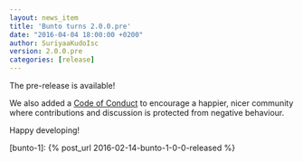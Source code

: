```yaml
---
layout: news_item
title: 'Bunto turns 2.0.0.pre'
date: "2016-04-04 18:00:00 +0200"
author: SuriyaaKudoIsc
version: 2.0.0.pre
categories: [release]
---
```


The pre-release is available!

We also added a [Code of Conduct](/docs/conduct/) to encourage a happier, nicer community where contributions and discussion is protected from negative behaviour.

Happy developing!

[changelog]: /docs/history/
[bunto-1]: {% post_url 2016-02-14-bunto-1-0-0-released %}
